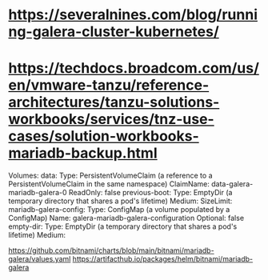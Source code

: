# https://severalnines.com/blog/running-galera-cluster-kubernetes/
# https://techdocs.broadcom.com/us/en/vmware-tanzu/reference-architectures/tanzu-solutions-workbooks/services/tnz-use-cases/solution-workbooks-mariadb-backup.html

Volumes:
  data:
    Type:       PersistentVolumeClaim (a reference to a PersistentVolumeClaim in the same namespace)
    ClaimName:  data-galera-mariadb-galera-0
    ReadOnly:   false
  previous-boot:
    Type:       EmptyDir (a temporary directory that shares a pod's lifetime)
    Medium:
    SizeLimit:  <unset>
  mariadb-galera-config:
    Type:      ConfigMap (a volume populated by a ConfigMap)
    Name:      galera-mariadb-galera-configuration
    Optional:  false
  empty-dir:
    Type:        EmptyDir (a temporary directory that shares a pod's lifetime)
    Medium:


https://github.com/bitnami/charts/blob/main/bitnami/mariadb-galera/values.yaml
https://artifacthub.io/packages/helm/bitnami/mariadb-galera

